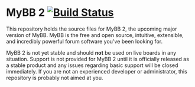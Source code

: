 # MyBB 2 [![Build Status](https://travis-ci.org/mybb/mybb2.svg?branch=master)](https://travis-ci.org/mybb/mybb2)

This repository holds the source files for MyBB 2, the upcoming major version of MyBB. MyBB is the free and open source, intuitive, extensible, and incredibly powerful forum software you've been looking for.

MyBB 2 is not yet stable and should **not** be used on live boards in any situation. Support is not provided for MyBB 2 until it is officially released as a stable product and any issues regarding basic support will be closed immediately. If you are not an experienced developer or administrator, this repository is probably not aimed at you.
